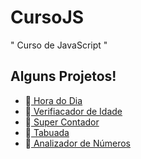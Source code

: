 # CursoJS
" Curso de JavaScript "
## Alguns Projetos!
<ul>
   <li> 🔗<a  href = "https://eduardooliveiras.github.io/CursoJS/aula12ex/ex014/modelo.html" target="_blank"> Hora do Dia</a> </li>
   <li> 🔗<a  href = "https://eduardooliveiras.github.io/CursoJS/aula12ex/ex015/modelo.html" target="_blank"> Verifiacador de Idade</a> </li>
   <li> 🔗<a  href = "https://eduardooliveiras.github.io/CursoJS/aula14ex/ex016/modelo.html" target="_blank"> Super Contador</a> </li>
   <li> 🔗<a  href = "https://eduardooliveiras.github.io/CursoJS/aula14ex/ex017/modelo.html " target="_blank"> Tabuada</a> </li>
   <li> 🔗<a  href = "https://eduardooliveiras.github.io/CursoJS/aula16ex/ex018/modelo.html " target="_blank"> Analizador de Números</a> </li>
</ul>

